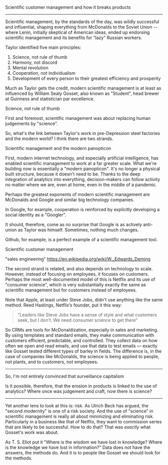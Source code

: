 Scientific customer management and how it breaks products


---

Scientific management, by the standards of the day, was wildly successful
and influential, shaping everything from McDonalds to the Soviet Union -- where
Lenin, initially skeptical of American ideas, ended up endorsing scientific 
management and its benefits for “lazy” Russian workers.

Taylor identified five main principles:

1.	Science, not rule of thumb
2.	Harmony, not discord
3.	Mental revolution
4.	Cooperation, not individualism
5.	Development of every person to their greatest efficiency and prosperity

Much as Taylor gets the credit, modern scientific management is at least as
influenced by William Sealy Gosset, also known as "Student", head brewer at
Guinness and statistician par excellence. 

Science, not rule of thumb

First and foremost, scientific management was about replacing human judgements 
by "science".

So, what's the link between Taylor's work in pre-Depression steel factories and
the modern world? I think there are two strands.

Scientific management and the modern panopticon

First, modern internet technology, and especially artificial intelligence,
has enabled scientific management to work at a far greater scale. What we're
building now is essentially a "modern panopticon". It's no longer a physical
built structure, because it doesn't need to be. Thanks to the deep integration
of analytics into everything, decision-makers can follow activity no matter
where we are, even at home, even in the middle of a pandemic.

Perhaps the greatest exponents of modern scientific management are McDonalds 
and Google and similar big technology companies. 

In Google, for example, cooperation is reinforced by explicitly developing a
social identity as a "Googler". 

It should, therefore, come as no surprise that Google is as actively anti-union
as Taylor was himself. Sometimes, nothing much changes.

Github, for example, is a perfect example of a scientific management tool. 

Scientific customer management

"sales engineering"
https://en.wikipedia.org/wiki/W._Edwards_Deming

The second strand is related, and also depends on technology to scale. However,
instead of focusing on employees, it focuses on customers. Perhaps the most 
well-documented model of this is Netflix and its use of "consumer science", 
which is very substantially exactly the same as scientific management but for
customers instead of employees.

Note that Apple, at least under Steve Jobs, didn't use anything like the 
same method. Reed Hastings, Netflix’s founder, put it this way:

> “Leaders like Steve Jobs have a sense of style and what customers seek, 
> but I don’t. We need consumer science to get there” 

So CRMs are tools for McDonaldization, especially in sales and marketing. 
By using templates and standard emails, they make communication with customers 
efficient, predictable, and controlled. They collect data on how often we open 
and read emails, and use that data to test emails — exactly like Gosset tested 
different types of barley in fields. The difference is, in the case of 
companies like McDonalds, the science is being applied to people, not plants,
and to customers, not employees.

* * *

So, I'm not entirely convinced that surveillance capitalism 

Is it possible, therefore, that the erosion in products is linked to
the use of analytics? Where once was judgement and craft, now there is 
science? 

* * *

Yet another lens to look at this is: risk. As Ulrich Beck has argued,
the "second modernity" is one of a risk society. And the use of "science"
in scientific management is really all about minimizing and eliminating
risk. Particularly in a business like that of Netflix, they want to 
commission series that are likely to be successful. How to do that? 
That was *exactly* what Gosset's work was about. 

As T. S. Eliot put it "Where is the wisdom we have lost in knowledge? 
Where is the knowledge we have lost in information?" Data does not have 
the answers, the methods do. And it is to people like Gosset we should
look for the methods. 
